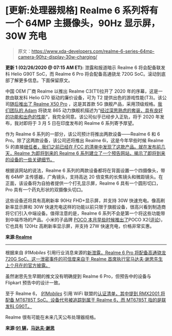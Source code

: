 # [更新:处理器规格] Realme 6 系列将有一个 64MP 主摄像头，90Hz 显示屏，30W 充电

> 原文：<https://www.xda-developers.com/realme-6-series-64mp-camera-90hz-display-30w-charging/>

**更新 1 (02/26/2020 @ 07:15 AM ET):** 泄露和报道暗示 Realme 6 将会配备联发科 Helio G90T SoC，而 Realme 6 Pro 将会配备高通骁龙 720G SoC。滚动到底部了解更多信息。下面保留原文。

中国 OEM 厂商 Realme 以推出 Realme C3(T1)拉开了 2020 年的序幕，这是一款由联发科 Helio G70 驱动的廉价设备，可为 T2 提供出色的游戏性能(T3)。该公司[随后推出了 Realme X50 Pro](https://www.xda-developers.com/realme-x50-pro-snapdragon-865-65w-fast-charging-90hz-display/) ，这是其首款 5G 旗舰产品，采用顶级规格。[我们团队的 Adam](https://www.xda-developers.com/author/adamconway/) 将骁龙 865 动力旗舰机描述为“[经过深思熟虑的套装，具有良好的功能和出色的性能](https://www.xda-developers.com/realme-x50-pro-5g-hands-on-first-impressions/)”，我完全同意。该公司似乎已经步入正轨，将于 2020 年发布，我对即将于 3 月 5 日在印度发布的 Realme 6 系列寄予厚望。

作为 Realme 6 系列的一部分，该公司预计将推出两款设备——Realme 6 和 6 Pro。除了这两款设备，该公司还将推出 Realme 6i，这是今年早些时候 Realme 5i 的直接[继任者，我们之前已经](https://www.xda-developers.com/realme-5-5i-snapdragon-665/)[在 FCC 的清单中发现了这款产品。就在发布前几天，Realme 为即将到来的 Realme 6 系列建立了一个预告网站，揭示了即将到来的设备的一些关键细节。](https://www.xda-developers.com/upcoming-realme-6i-live-photos-fcc-filing/)

根据该网站的说法，Realme 6 系列的两款设备都将在背面设置一个四摄像头，带有 64MP 主传感器，广角镜头，支持高达 20 倍变焦的长焦镜头和微距镜头。在正面，该设备将为自拍者提供一个打孔显示屏，Realme 6 具有一个圆形切口，Pro 具有一个药丸形状的双摄像头切口。

这些设备还将具有高刷新率 90Hz FHD+显示屏，并支持 30W 快速充电。像高刷新率显示屏和 30W 快速充电这样的功能以前只限于旗舰设备，很高兴看到制造商将它们引入中端设备。值得注意的是，Realme 6 系列不会是第一个将这些功能带到中端市场的产品。小米的子品牌 [POCO 本月早些时候推出了](https://www.xda-developers.com/poco-x2-india-launch/)POCO X2([评论](https://www.xda-developers.com/poco-x2-review-better-than-poco-f1/))，它也具有 120Hz 高刷新率显示屏，并支持 27W 快速充电，价格非常实惠。

**来源:[Realme](https://event.realme.com/in/realme-6series-intrigue/)**

* * *

根据来自 *91Mobiles* 引用行业消息来源的[新泄露，Realme 6 Pro 将配备高通骁龙 720G SoC。这一泄密事件的可信度来自于 Realme 首席执行官马达夫·谢思先生上个月在](https://www.91mobiles.com/hub/realme-6-pro-snapdragon-720g-processor-exclusive/)[的官方披露。](https://twitter.com/MadhavSheth1/status/1219517729075494912)

虽然谢思先生早期的推文没有明确提到 Realme 6 Pro，但预告中的设备与 Flipkart 预告中的设计一致。

至于 Realme 6， [*91Mobiles*](https://www.91mobiles.com/hub/realme-6-specifications-helio-g90-processor-android-10-confirmed/) 引用 WiFi 联盟的[认证清单，其中提到 RMX2001 将配备 MT6785T SoC。设备代号被追踪到属于 Realme 6，而 MT6785T 指的是联发科 G90T。](https://www.wi-fi.org/content/search-page?keys=RMX2001)

Realme 很有可能在未来几天公布处理器规格。

**来源:[91 辆](https://www.91mobiles.com/hub/realme-6-pro-snapdragon-720g-processor-exclusive/)，[马达夫·谢思](https://twitter.com/MadhavSheth1/status/1219517729075494912)**